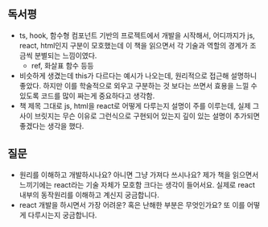 ## 독서평
- ts, hook, 함수형 컴포넌트 기반의 프로젝트에서 개발을 시작해서, 어디까지가 js, react, html인지 구분이 모호했는데 이 책을 읽으면서 각 기술과 역할의 경계가 조금씩 분별되는 느낌이였다.
  - ref, 화살표 함수 등등
- 비슷하게 생겼는데 this가 다르다는 예시가 나오는데, 원리적으로 접근해 설명하니 좋았다. 하지만 이를 학술적으로 외우고 구분하는 것 보다는 쓰면서 효용을 느낄 수 있도록 코드를 많이 짜는게 중요하다고 생각함.
- 책 제목 그대로 js, html을 react로 어떻게 다루는지 설명이 주를 이루는데, 실제 그 사이 브릿지는 무슨 이유로 그런식으로 구현되어 있는지 깊이 있는 설명이 추가되면 좋겠다는 생각을 했다.

## 질문
- 원리를 이해하고 개발하시나요? 아니면 그냥 가져다 쓰시나요? 제가 책을 읽으면서 느끼기에는 react라는 기술 자체가 모호함 크다는 생각이 들어서요. 실제로 react 내부의 동작원리를 이해하고 계신지 궁금합니다.
- react 개발을 하시면서 가장 어려운? 혹은 난해한 부분은 무엇인가요? 또 이를 어떻게 다루시는지 궁금합니다.

